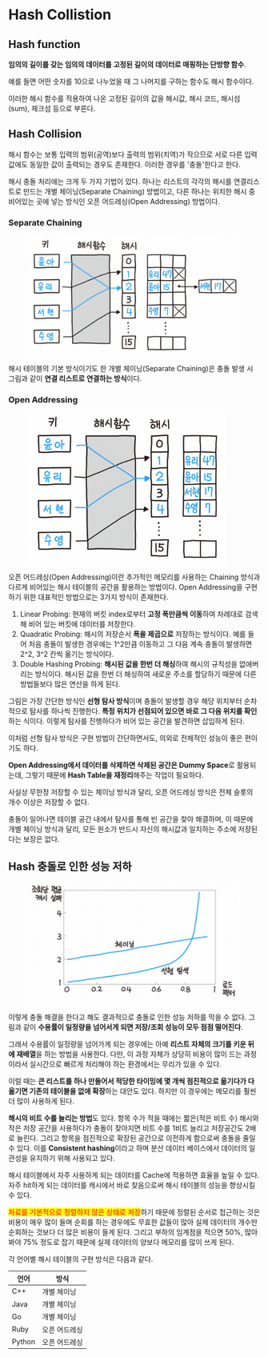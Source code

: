 # Hash Collistion

## Hash function

**임의의 길이를 갖는 임의의 데이터를 고정된 길이의 데이터로 매핑하는 단방향 함수**.

예를 들면 어떤 숫자를 10으로 나누었을 때 그 나머지를 구하는 함수도 해시 함수이다.



이러한 해시 함수를 적용하여 나온 고정된 길이의 값을 해시값, 해시 코드, 해시섬(sum), 체크섬 등으로 부른다.



## Hash Collision

해시 함수는 보통 입력의 범위(공역)보다 출력의 범위(치역)가 작으므로 서로 다른 입력값에도 동일한 값이 출력되는 경우도 존재한다. 이러한 경우를 '충돌'한다고 한다.

해시 충돌 처리에는 크게 두 가지 기법이 있다. 하나는 리스트의 각각의 해시를 연결리스트로 만드는 개별 체이닝(Separate Chaining) 방법이고, 다른 하나는 위치한 해시 중 비어있는 곳에 넣는 방식인 오픈 어드레싱(Open Addressing) 방법이다.



### Separate Chaining

<figure><img src=".gitbook/assets/image (1).png" alt=""><figcaption></figcaption></figure>

해시 테이블의 기본 방식이기도 한 개별 체이닝(Separate Chaining)은 충돌 발생 시 그림과 같이 **연결 리스트로 연결하는 방식**이다.



### Open Addressing

<figure><img src=".gitbook/assets/image (3).png" alt=""><figcaption></figcaption></figure>

오픈 어드레싱(Open Addressing)이란 추가적인 메모리를 사용하는 Chaining 방식과 다르게 비어있는 해시 테이블의 공간을 활용하는 방법이다. Open Addressing을 구현하기 위한 대표적인 방법으로는 3가지 방식이 존재한다.

1. Linear Probing: 현재의 버킷 index로부터 **고정 폭만큼씩 이동**하여 차례대로 검색해 비어 있는 버킷에 데이터를 저장한다.
2. Quadratic Probing: 해시의 저장순서 **폭을 제곱으로** 저장하는 방식이다. 예를 들어 처음 충돌이 발생한 경우에는 1^2만큼 이동하고 그 다음 계속 충돌이 발생하면 2^2, 3^2 칸씩 옮기는 방식이다.
3. Double Hashing Probing: **해시된 값을 한번 더 해싱**하여 해시의 규칙성을 없애버리는 방식이다. 해시된 값을 한번 더 해싱하여 새로운 주소를 할당하기 때문에 다른 방법들보다 많은 연산을 하게 된다.

그림은 가장 간단한 방식인 **선형 탐사 방식**이며 충돌이 발생할 경우 해당 위치부터 순차적으로 탐사를 하나씩 진행한다. **특정 위치가 선점되어 있으면 바로 그 다음 위치를 확인**하는 식이다. 이렇게 탐사를 진행하다가 비어 있는 공간을 발견하면 삽입하게 된다.&#x20;

이처럼 선형 탐사 방식은 구현 방법이 간단하면서도, 의외로 전체적인 성능이 좋은 편이기도 하다.

**Open Addressing에서 데이터를 삭제하면 삭제된 공간은 Dummy Space**로 활용되는데, 그렇기 때문에 **Hash Table을 재정리**해주는 작업이 필요하다.

사실상 무한정 저장할 수 있는 체이닝 방식과 달리, 오픈 어드레싱 방식은 전체 슬롯의 개수 이상은 저장할 수 없다.&#x20;

충돌이 일어나면 테이블 공간 내에서 탐사를 통해 빈 공간을 찾아 해결하며, 이 때문에 개별 체이닝 방식과 달리, 모든 원소가 반드시 자신의 해시값과 일치하는 주소에 저장된다는 보장은 없다.



## Hash 충돌로 인한 성능 저하

<figure><img src=".gitbook/assets/image.png" alt=""><figcaption></figcaption></figure>

이렇게 충돌 해결을 한다고 해도 결과적으로 충돌로 인한 성능 저하를 막을 수 없다. 그림과 같이 **수용률이 일정량을 넘어서게 되면 저장/조회 성능이 모두 점점 떨어진다**.&#x20;

그래서 수용률이 일정량을 넘어가게 되는 경우에는 아예 **리스트 자체의 크기를 키운 뒤에 재배열**을 하는 방법을 사용한다. 다만, 이 과정 자체가 상당히 비용이 많이 드는 과정이라서 실시간으로 빠르게 처리해야 하는 환경에서는 무리가 있을 수 있다.&#x20;

이럴 때는 **큰 리스트를 하나 만들어서 적당한 타이밍에 몇 개씩 점진적으로 옮기다가 다 옮기면 기존의 테이블을 없애 확장**하는 대안도 있다. 하지만 이 경우에는 메모리를 훨씬 더 많이 사용하게 된다.

**해시의 비트 수를 늘리는 방법**도 있다. 항목 수가 적을 때에는 짧은(적은 비트 수) 해시와 작은 저장 공간을 사용하다가 충돌이 잦아지면 비트 수를 1비트 늘리고 저장공간도 2배로 늘린다. 그리고 항목을 점진적으로 확장된 공간으로 이전하게 함으로써 충돌을 줄일 수 있다. 이를 **Consistent hashing**이라고 하며 분산 데이터 베이스에서 데이터의 일관성을 유지하기 위해 사용되고 있다.

해시 테이블에서 자주 사용하게 되는 데이터를 Cache에 적용하면 효율을 높일 수 있다. 자주 hit하게 되는 데이터를 캐시에서 바로 찾음으로써 해시 테이블의 성능을 향상시킬 수 있다.

<mark style="color:red;">자료를 기본적으로 정렬하지 않은 상태로 저장</mark>하기 때문에 정렬된 순서로 접근하는 것은 비용이 매우 많이 들며 순회를 하는 경우에도 무효한 값들이 많아 실제 데이터의 개수만 순회하는 것보다 더 많은 비용이 들게 된다. 그리고 부하의 임계점을 적으면 50%, 많아봐야 75% 정도로 잡기 때문에 실제 데이터의 양보다 메모리를 많이 쓰게 된다.

각 언어별 해시 테이블의 구현 방식은 다음과 같다.

| 언어     | 방식      |
| ------ | ------- |
| C++    | 개별 체이닝  |
| Java   | 개별 체이닝  |
| Go     | 개별 체이닝  |
| Ruby   | 오픈 어드레싱 |
| Python | 오픈 어드레싱 |

